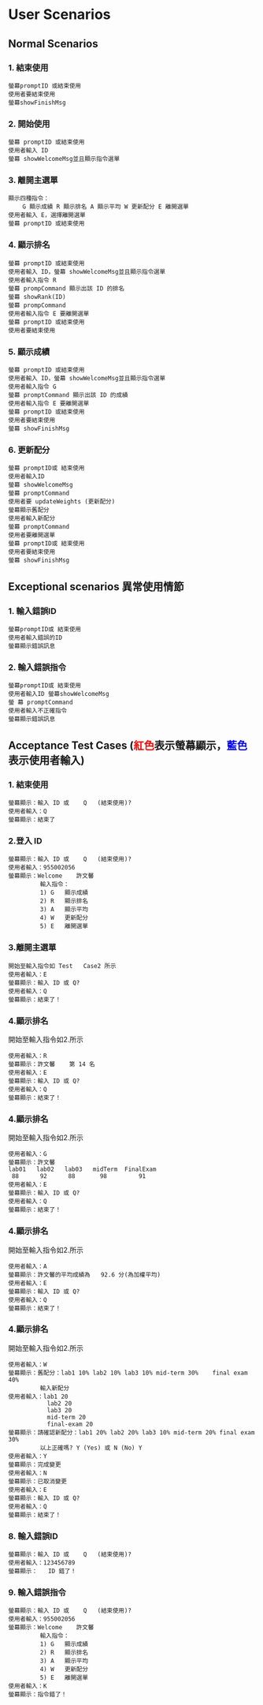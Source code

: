 # User Scenarios

## Normal Scenarios

### 1. 結束使用
```
螢幕promptID 或結束使用
使用者要結束使用
螢幕showFinishMsg
```

### 2. 開始使用
```
螢幕 promptID 或結束使用
使用者輸入 ID
螢幕 showWelcomeMsg並且顯示指令選單
```

### 3. 離開主選單
```
顯示四種指令：	
	G 顯示成績 R 顯示排名 A 顯示平均 W 更新配分 E 離開選單		
使用者輸入 E，選擇離開選單	
螢幕 promptID 或結束使用
```

### 4. 顯示排名
```
螢幕 promptID 或結束使用	
使用者輸入 ID，螢幕 showWelcomeMsg並且顯示指令選單	
使用者輸入指令 R		
螢幕 prompCommand 顯示出該 ID 的排名
螢幕 showRank(ID)
螢幕 prompCommand
使用者輸入指令 E 要離開選單	
螢幕 promptID 或結束使用	
使用者要結束使用	
```

### 5. 顯示成績	
```
螢幕 promptID 或結束使用	
使用者輸入 ID，螢幕 showWelcomeMsg並且顯示指令選單	
使用者輸入指令 G		
螢幕 promptCommand 顯示出該 ID 的成績	
使用者輸入指令 E 要離開選單	
螢幕 promptID 或結束使用	
使用者要結束使用
螢幕 showFinishMsg
```

### 6. 更新配分
```
螢幕 promptID或 結束使用
使用者輸入ID
螢幕 showWelcomeMsg
螢幕 promptCommand
使用者要 updateWeights (更新配分)
螢幕顯示舊配分
使用者輸入新配分
螢幕 promptCommand
使用者要離開選單
螢幕 promptID或 結束使用
使用者要結束使用
螢幕 showFinishMsg
```

## Exceptional scenarios 異常使用情節
### 1. 輸入錯誤ID
```
螢幕promptID或 結束使用
使用者輸入錯誤的ID
螢幕顯示錯誤訊息
```

### 2. 輸入錯誤指令
```
螢幕promptID或 結束使用
使用者輸入ID 螢幕showWelcomeMsg
螢 幕 promptCommand
使用者輸入不正確指令
螢幕顯示錯誤訊息
```


## Acceptance Test Cases (<font color = "red">紅色</font>表示螢幕顯示，<font color = "blue">藍色</font>表示使用者輸入)
### 1. 結束使用
```
螢幕顯示：輸入 ID 或	Q	(結束使用)?		
使用者輸入：Q	
螢幕顯示：結束了
```

### 2.登入 ID
```
螢幕顯示：輸入 ID 或	Q	(結束使用)?		
使用者輸入：955002056	
螢幕顯示：Welcome	許文馨	
         輸入指令：	
         1)	G	顯示成績	
         2)	R	顯示排名	
         3)	A	顯示平均	
         4)	W	更新配分	
         5)	E	離開選單
```
### 3.離開主選單
```
開始至輸入指令如 Test	Case2 所示	
使用者輸入：E	
螢幕顯示：輸入 ID 或 Q?	
使用者輸入：Q	
螢幕顯示：結束了！	
```

### 4.顯示排名
開始至輸入指令如2.所示	
```
使用者輸入：R	
螢幕顯示：許文馨	第 14 名	
使用者輸入：E	
螢幕顯示：輸入 ID 或 Q?	
使用者輸入：Q	
螢幕顯示：結束了！
```

### 4.顯示排名
開始至輸入指令如2.所示	
```
使用者輸入：G	
螢幕顯示：許文馨	
lab01	lab02	lab03	midTerm	 FinalExam	
 88		 92		 88		  98		 91	
使用者輸入：E	
螢幕顯示：輸入 ID 或 Q?	
使用者輸入：Q	
螢幕顯示：結束了！	
```

### 4.顯示排名
開始至輸入指令如2.所示	
```
使用者輸入：A	
螢幕顯示：許文馨的平均成績為	 92.6 分(為加權平均)	
使用者輸入：E	
螢幕顯示：輸入 ID 或 Q?	
使用者輸入：Q	
螢幕顯示：結束了！	
```

### 4.顯示排名
開始至輸入指令如2.所示	
```
使用者輸入：W	
螢幕顯示：舊配分：lab1 10% lab2 10% lab3 10% mid-term 30%	final exam 40%
	     輸入新配分	
使用者輸入：lab1 20	
		   lab2	20	
		   lab3	20	
		   mid-term	20	
		   final-exam 20	
螢幕顯示：請確認新配分：lab1 20% lab2 20% lab3 10% mid-term 20% final exam 30%
         以上正確嗎?	Y (Yes)	或 N (No) Y
使用者輸入：Y	
螢幕顯示：完成變更	
使用者輸入：N	
螢幕顯示：已取消變更	
使用者輸入：E	
螢幕顯示：輸入 ID 或 Q?	
使用者輸入：Q	
螢幕顯示：結束了！	
```

### 8. 輸入錯誤ID
```
螢幕顯示：輸入 ID 或	Q	(結束使用)?		
使用者輸入：123456789	
螢幕顯示：	ID 錯了！
```

### 9. 輸入錯誤指令
```
螢幕顯示：輸入 ID 或	Q	(結束使用)?		
使用者輸入：955002056	
螢幕顯示：Welcome	許文馨	
         輸入指令：	
         1)	G	顯示成績	
         2)	R	顯示排名	
         3)	A	顯示平均	
         4)	W	更新配分	
         5)	E	離開選單
使用者輸入：K	
螢幕顯示：指令錯了！
```